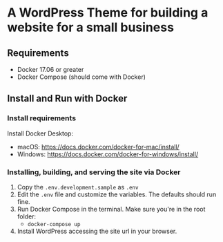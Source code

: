 # A WordPress Theme for building a website for a small business

## Requirements

- Docker 17.06 or greater
- Docker Compose (should come with Docker)

## Install and Run with Docker

### Install requirements

Install Docker Desktop:
- macOS: https://docs.docker.com/docker-for-mac/install/
- Windows: https://docs.docker.com/docker-for-windows/install/

### Installing, building, and serving the site via Docker

1. Copy the `.env.development.sample` as `.env`
2. Edit the `.env` file and customize the variables. The defaults should run fine.
3. Run Docker Compose in the terminal. Make sure you're in the root folder:
    - `docker-compose up`
4. Install WordPress accessing the site url in your browser. 
